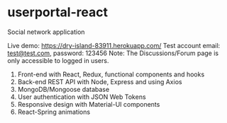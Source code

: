 # userportal-react
Social network application

Live demo: https://dry-island-83911.herokuapp.com/
Test account email: test@test.com, password: 123456
Note: The Discussions/Forum page is only accessible to logged in users.

1. Front-end with React, Redux, functional components and hooks
2. Back-end REST API with Node, Express and using Axios
3. MongoDB/Mongoose database
4. User authentication with JSON Web Tokens
5. Responsive design with Material-UI components
6. React-Spring animations

